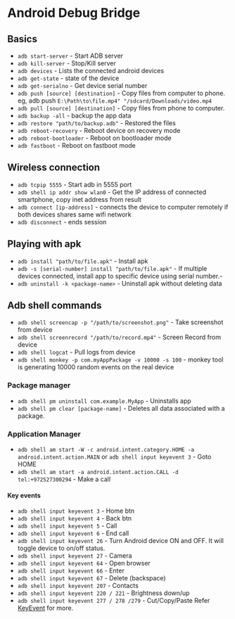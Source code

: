 # Android Debug Bridge

## Basics
- `adb start-server` - Start ADB server  
- `adb kill-server` - Stop/Kill server  
- `adb devices` - Lists the connected android devices  
- `adb get-state` - state of the device  
- `adb get-serialno` - Get device serial number  
- `adb push [source] [destination]` - Copy files from computer to phone.   
eg, adb push `E:\Path\to\file.mp4" "/sdcard/Downloads/video.mp4`   
- `adb pull [source] [destination]` - Copy files from phone to computer.  
- `adb backup -all` - backup the app data  
- `adb restore "path/to/backup.adb"` - Restored the files  
- `adb reboot-recovery` - Reboot device on recovery mode  
- `adb reboot-bootloader` - Reboot on bootloader mode  
- `adb fastboot` - Reboot on fastboot mode  

## Wireless connection
- `adb tcpip 5555` - Start adb in 5555 port  
- `adb shell ip addr show wlan0` - Get the IP address of connected smartphone, copy inet address from result  
- `adb connect [ip-address]` - connects the device to computer remotely if both devices shares same wifi network  
- `adb disconnect` - ends session  

## Playing with apk
- `adb install "path/to/file.apk"` - Install apk  
- `adb -s [serial-number] install "path/to/file.apk"` - If multiple devices connected, install app to specific device using serial number.-   
- `adb uninstall -k <package-name>` - Uninstall apk without deleting data

## Adb shell commands
- `adb shell screencap -p "/path/to/screenshot.png"` - Take screenshot from device
- `adb shell screenrecord "/path/to/record.mp4"` - Screen Record from device
- `adb shell logcat` - Pull logs from device  
- `adb shell monkey -p com.myAppPackage -v 10000 -s 100` - monkey tool is generating 10000 random events on the real device

### Package manager
- `adb shell pm uninstall com.example.MyApp` - Uninstalls app
- `adb shell pm clear [package-name]` - Deletes all data associated with a package.

### Application Manager
- `adb shell am start -W -c android.intent.category.HOME -a android.intent.action.MAIN` or `adb shell input keyevent 3` - Goto HOME
- `adb shell am start -a android.intent.action.CALL -d tel:+972527300294` - Make a call

#### Key events
- `adb shell input keyevent 3` - Home btn
- `adb shell input keyevent 4` - Back btn
- `adb shell input keyevent 5` - Call
- `adb shell input keyevent 6` - End call
- `adb shell input keyevent 26`  - Turn Android device ON and OFF. It will toggle device to on/off status.
- `adb shell input keyevent 27` - Camera
- `adb shell input keyevent 64` - Open browser
- `adb shell input keyevent 66` - Enter
- `adb shell input keyevent 67` - Delete (backspace)
- `adb shell input keyevent 207` - Contacts
- `adb shell input keyevent 220 / 221` - Brightness down/up
- `adb shell input keyevent 277 / 278 /279` - Cut/Copy/Paste
Refer [KeyEvent](https://developer.android.com/reference/android/view/KeyEvent.html) for more.


